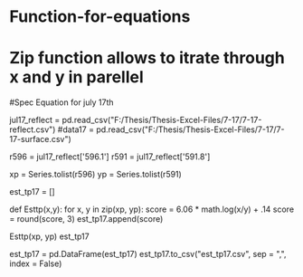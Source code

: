 # Function-for-equations
# Zip function allows to itrate through x and y in parellel


#Spec Equation for july 17th

jul17_reflect = pd.read_csv("F:/Thesis/Thesis-Excel-Files/7-17/7-17-reflect.csv")
#data17 = pd.read_csv("F:/Thesis/Thesis-Excel-Files/7-17/7-17-surface.csv")

r596 = jul17_reflect['596.1']
r591 = jul17_reflect['591.8']

xp = Series.tolist(r596)
yp = Series.tolist(r591)

est_tp17 = []

def Esttp(x,y):
    for x, y in zip(xp, yp):
        score = 6.06 * math.log(x/y) + .14
        score = round(score, 3)
        est_tp17.append(score)

Esttp(xp, yp)
est_tp17

est_tp17 = pd.DataFrame(est_tp17)
est_tp17.to_csv("est_tp17.csv", sep = ",", index = False)
